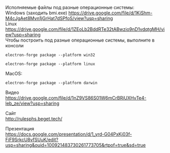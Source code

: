 Исполняемые файлы под разные операционные системы:  
Windows  (заходить bmi.exe)
https://drive.google.com/file/d/1KiShm-M4cJgAet8Mvn1jGrHat7dSPfoS/view?usp=sharing  
Linux  
https://drive.google.com/file/d/1ZEoLb2BddRTe32tABwzio9nD1vdqtgMH/view?usp=sharing  
Чтобы построить под разные операционные системы, выполните в консоли  
```shell
electron-forge package --platform win32
```
```shell
electron-forge package --platform linux
```
MacOS:  
```shell
electron-forge package --platform darwin
```
Видео  
https://drive.google.com/file/d/1nZ9VS86S01W6mCrBRiUXHvTe4-leb_ze/view?usp=sharing

Сайт  
http://rulesphs.beget.tech/

Презентация  
https://docs.google.com/presentation/d/1_yrd-G04PxKj03f-FiF9SrkcU8vfSUuK/edit?usp=sharing&ouid=100921483730261773705&rtpof=true&sd=true
